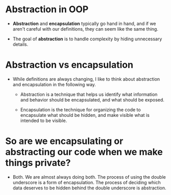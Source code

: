 # Abstraction in OOP

* __Abstraction__ and __encapsulation__ typically go hand in hand, and if we aren't careful with our definitions, they can seem like the same thing.

* The goal of __abstraction__ is to handle complexity by hiding unnecessary details.

# Abstraction vs encapsulation
* While definitions are always changing, I like to think about abstraction and encapsulation in the following way.

    - Abstraction is a technique that helps us identify what information and behavior should be encapsulated, and what should be exposed.

    - Encapsulation is the technique for organizing the code to encapsulate what should be hidden, and make visible what is intended to be visible.

# So are we encapsulating or abstracting our code when we make things private?
* Both. We are almost always doing both. The process of using the double underscore is a form of encapsulation. The process of deciding which data deserves to be hidden behind the double underscore is abstraction.